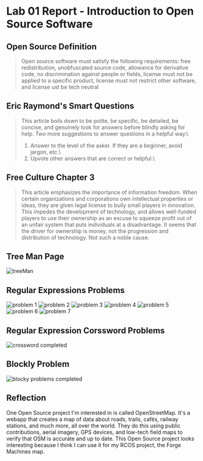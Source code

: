 # Lab 01 Report - Introduction to Open Source Software

## Open Source Definition
> Open source software must satisfy the following requirements: free redistribution, unobfuscated source code, allowance for derivative code, no discrimination against people or fields, license must not be applied to a specific product, license must not restrict other software, and license ust be tech neutral

 ## Eric Raymond's Smart Questions
 > This article boils down to be polite, be specific, be detailed, be concise, and genuinely look for answers before blindly asking for help.
 > Two more suggestions to answer questions in a helpful way:\
 > 1) Answer to the level of the asker. If they are a beginner, avoid jargon, etc.\
 > 2) Upvote other answers that are correct or helpful.\
 
 ## Free Culture Chapter 3
 > This article emphasizes the importance of information freedom. When certain organizations and corporations own intellectual properties or ideas, they are given legal license to bully small players in innovation. This impedes the development of technology, and allows well-funded players to use their ownership as an excuse to squeeze profit out of an unfair system that puts individuals at a disadvantage. It seems that the driver for ownership is money, not the progression and distribution of technology. Not such a noble cause.

## Tree Man Page
![treeMan](../../treeman.png)

## Regular Expressions Problems
![problem 1](../../regex1.png)
![problem 2](../../regex2.png)
![problem 3](../../regex3.png)
![problem 4](../../regex4.png)
![problem 5](../../regex5.png)
![problem 6](../../regex6.png)
![problem 7](../../regex7.png)

## Regular Expression Corssword Problems
![crossword completed](../../crossword.png)

## Blockly Problem
![blocky problems completed](../../Blocky.png)

## Reflection
One Open Source project I'm interested in is called OpenStreetMap. It's a webapp that creates a map of data about roads, trails, cafés, railway stations, and much more, all over the world. They do this using public contributions, aerial imagery, GPS devices, and low-tech field maps to verify that OSM is accurate and up to date. This Open Source project looks interesting because I think I can use it for my RCOS project, the Forge Machines map.

